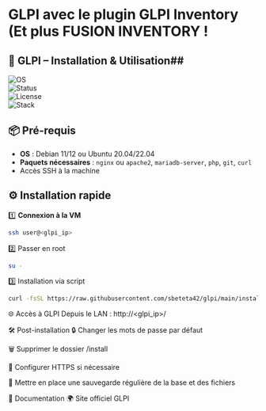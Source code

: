 # GLPI avec le plugin GLPI Inventory (Et plus FUSION INVENTORY !

## 🧰 GLPI – Installation & Utilisation##   

![OS](https://img.shields.io/badge/OS-Debian%2011%2F12%20|%20Ubuntu%2020.04%2F22.04-blue)  
![Status](https://img.shields.io/badge/Status-Lab%20Ready-success)  
![License](https://img.shields.io/badge/License-MIT-green)  
![Stack](https://img.shields.io/badge/Stack-PHP%20|%20MariaDB%20|%20Nginx%2FApache-orange)  

## 📦 Pré-requis  
- **OS** : Debian 11/12 ou Ubuntu 20.04/22.04  
- **Paquets nécessaires** : `nginx` ou `apache2`, `mariadb-server`, `php`, `git`, `curl`  
- Accès SSH à la machine
  
## ⚙️ Installation rapide  
1️⃣ **Connexion à la VM**  
```bash
ssh user@<glpi_ip>
```
2️⃣ Passer en root

```bash
su -
```
3️⃣ Installation via script

```bash
curl -fsSL https://raw.githubusercontent.com/sbeteta42/glpi/main/install.sh | bash
```
🌐 Accès à GLPI
Depuis le LAN :
http://<glpi_ip>/

🛠️ Post-installation
🔒 Changer les mots de passe par défaut

🗑️ Supprimer le dossier /install

🔐 Configurer HTTPS si nécessaire

💾 Mettre en place une sauvegarde régulière de la base et des fichiers

📄 Documentation
🌍 Site officiel GLPI

